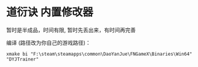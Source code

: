# 道衍诀 内置修改器

暂时是半成品，时间有限, 暂时先丢出来，有时间再完善

编译 (路径改为你自己的游戏路径)：
```
xmake bi "F:\steam\steamapps\common\DaoYanJue\FNGameX\Binaries\Win64" "DYJTrainer"
```



